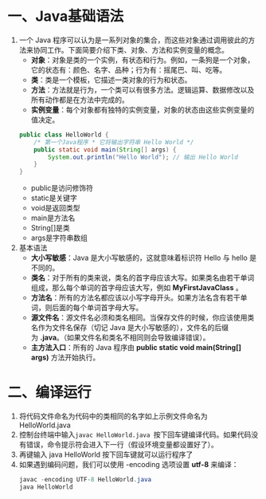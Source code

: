 # 一、Java基础语法
1. 一个 Java 程序可以认为是一系列对象的集合，而这些对象通过调用彼此的方法来协同工作。下面简要介绍下类、对象、方法和实例变量的概念。
	- **对象**：对象是类的一个实例，有状态和行为。例如，一条狗是一个对象，它的状态有：颜色、名字、品种；行为有：摇尾巴、叫、吃等。
	- **类**：类是一个模板，它描述一类对象的行为和状态。
	- **方法**：方法就是行为，一个类可以有很多方法。逻辑运算、数据修改以及所有动作都是在方法中完成的。
	- **实例变量**：每个对象都有独特的实例变量，对象的状态由这些实例变量的值决定。
	``` Java
	public class HelloWorld { 
		/* 第一个Java程序 * 它将输出字符串 Hello World */ 
		public static void main(String[] args) { 
			System.out.println("Hello World"); // 输出 Hello World 
		} 
	}
	```
	- public是访问修饰符
	- static是关键字
	- void是返回类型
	- main是方法名
	- String\[]是类
	- args是字符串数组
2. 基本语法
	- **大小写敏感**：Java 是大小写敏感的，这就意味着标识符 Hello 与 hello 是不同的。
	- **类名**：对于所有的类来说，类名的首字母应该大写。如果类名由若干单词组成，那么每个单词的首字母应该大写，例如 **MyFirstJavaClass** 。
	- **方法名**：所有的方法名都应该以小写字母开头。如果方法名含有若干单词，则后面的每个单词首字母大写。
	- **源文件名**：源文件名必须和类名相同。当保存文件的时候，你应该使用类名作为文件名保存（切记 Java 是大小写敏感的），文件名的后缀为 **.java**。（如果文件名和类名不相同则会导致编译错误）。
	- **主方法入口**：所有的 Java 程序由 **public static void main(String[] args)** 方法开始执行。
# 二、编译运行
1. 将代码文件命名为代码中的类相同的名字如上示例文件命名为HelloWorld.java
2. 控制台终端中输入`javac HelloWorld.java `按下回车键编译代码。如果代码没有错误，命令提示符会进入下一行（假设环境变量都设置好了）。
3. 再键输入 java HelloWorld 按下回车键就可以运行程序了
4. 如果遇到编码问题，我们可以使用 -encoding 选项设置 **utf-8** 来编译：
	``` Java
	javac -encoding UTF-8 HelloWorld.java 
	java HelloWorld
	```